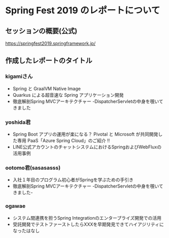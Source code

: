 # Spring Fest 2019 のレポートについて
## セッションの概要(公式)
https://springfest2019.springframework.jp/

## 作成したレポートのタイトル
### kigamiさん
* Spring と GraalVM Native Image
* Quarkus による超音速な Spring アプリケーション開発
* 徹底解剖Spring MVCアーキテクチャー -DispatcherServletの中身を覗いてきました

### yoshida君
* Spring Boot アプリの運用が楽になる？ Pivotal と Microsoft が共同開発した専用 PaaS「Azure Spring Cloud」のご紹介 !!
* LINE公式アカウントのチャットシステムにおけるSpringおよびWebFluxの活用事例

### ootomo君(sasasasss)
* 入社１年目のプログラム初心者がSpringを学ぶための手引き
* 徹底解剖Spring MVCアーキテクチャー -DispatcherServletの中身を覗いてきました-

### ogawae
* システム間連携を担うSpring Integrationのエンタープライズ開発での活用
* 受託開発でテストファーストしたらXXXを早期発見できてハイアジリティになったはなし
